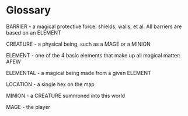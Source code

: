 # Glossary

BARRIER - a magical protective force: shields, walls, et al. All barriers are
	based on an ELEMENT

CREATURE - a physical being, such as a MAGE or a MINION

ELEMENT - one of the 4 basic elements that make up all magical matter: AFEW

ELEMENTAL - a magical being made from a given ELEMENT

LOCATION - a single hex on the map

MINION - a CREATURE summoned into this world

MAGE - the player
